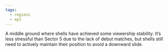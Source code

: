 ```yaml
---
tags:
  - regions
  - ep1
---
```

A middle ground where shells have achieved some viewership stability. It’s less stressful than Sector 5 due to the lack of debut matches, but shells still need to actively maintain their position to avoid a downward slide.